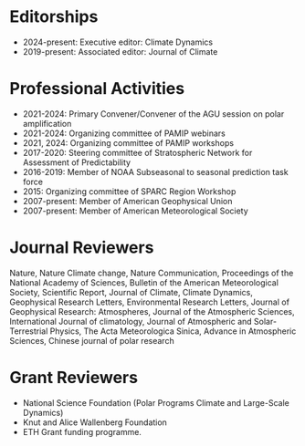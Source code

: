 


Editorships
======
* 2024-present: Executive editor: Climate Dynamics
* 2019-present: Associated editor: Journal of Climate

Professional Activities
======
* 2021-2024: Primary Convener/Convener of the AGU session on polar amplification
* 2021-2024: Organizing committee of PAMIP webinars
* 2021, 2024: Organizing committee of PAMIP workshops
* 2017-2020: Steering committee of Stratospheric Network for Assessment of Predictability
* 2016-2019: Member of NOAA Subseasonal to seasonal prediction task force
* 2015: Organizing committee of SPARC Region Workshop
* 2007-present: Member of American Geophysical Union 
* 2007-present: Member of American Meteorological Society 

Journal Reviewers
======
Nature, Nature Climate change, Nature Communication, Proceedings of the National Academy of Sciences, Bulletin of the American Meteorological Society, Scientific Report, Journal of Climate, Climate Dynamics, Geophysical Research Letters, Environmental Research Letters, Journal of Geophysical Research: Atmospheres, Journal of the Atmospheric Sciences, International Journal of climatology, Journal of Atmospheric and Solar-Terrestrial Physics, The Acta Meteorologica Sinica, Advance in Atmospheric Sciences, Chinese journal of polar research

Grant Reviewers
======
* National Science Foundation (Polar Programs Climate and Large-Scale Dynamics)
* Knut and Alice Wallenberg Foundation
* ETH Grant funding programme.
